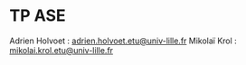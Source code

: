 # TP ASE

Adrien Holvoet : adrien.holvoet.etu@univ-lille.fr
Mikolaï Krol : mikolai.krol.etu@univ-lille.fr


